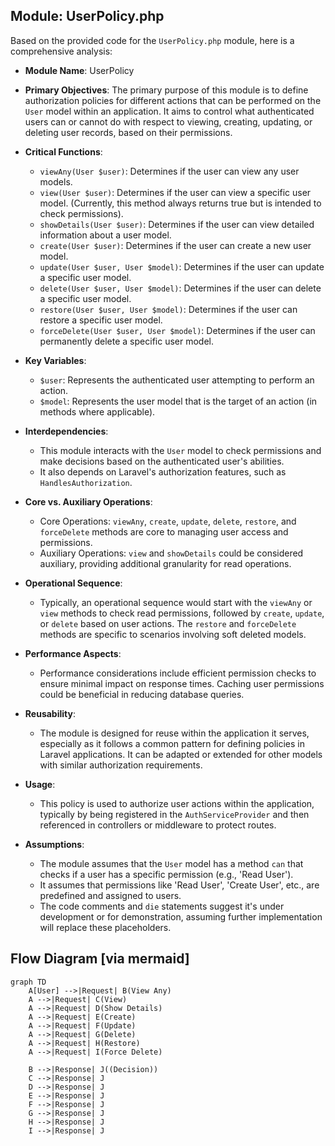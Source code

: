 ## Module: UserPolicy.php
Based on the provided code for the `UserPolicy.php` module, here is a comprehensive analysis:

- **Module Name**: UserPolicy

- **Primary Objectives**: The primary purpose of this module is to define authorization policies for different actions that can be performed on the `User` model within an application. It aims to control what authenticated users can or cannot do with respect to viewing, creating, updating, or deleting user records, based on their permissions.

- **Critical Functions**:
  - `viewAny(User $user)`: Determines if the user can view any user models.
  - `view(User $user)`: Determines if the user can view a specific user model. (Currently, this method always returns true but is intended to check permissions).
  - `showDetails(User $user)`: Determines if the user can view detailed information about a user model.
  - `create(User $user)`: Determines if the user can create a new user model.
  - `update(User $user, User $model)`: Determines if the user can update a specific user model.
  - `delete(User $user, User $model)`: Determines if the user can delete a specific user model.
  - `restore(User $user, User $model)`: Determines if the user can restore a specific user model.
  - `forceDelete(User $user, User $model)`: Determines if the user can permanently delete a specific user model.

- **Key Variables**:
  - `$user`: Represents the authenticated user attempting to perform an action.
  - `$model`: Represents the user model that is the target of an action (in methods where applicable).

- **Interdependencies**:
  - This module interacts with the `User` model to check permissions and make decisions based on the authenticated user's abilities.
  - It also depends on Laravel's authorization features, such as `HandlesAuthorization`.

- **Core vs. Auxiliary Operations**:
  - Core Operations: `viewAny`, `create`, `update`, `delete`, `restore`, and `forceDelete` methods are core to managing user access and permissions.
  - Auxiliary Operations: `view` and `showDetails` could be considered auxiliary, providing additional granularity for read operations.

- **Operational Sequence**:
  - Typically, an operational sequence would start with the `viewAny` or `view` methods to check read permissions, followed by `create`, `update`, or `delete` based on user actions. The `restore` and `forceDelete` methods are specific to scenarios involving soft deleted models.

- **Performance Aspects**:
  - Performance considerations include efficient permission checks to ensure minimal impact on response times. Caching user permissions could be beneficial in reducing database queries.

- **Reusability**:
  - The module is designed for reuse within the application it serves, especially as it follows a common pattern for defining policies in Laravel applications. It can be adapted or extended for other models with similar authorization requirements.

- **Usage**:
  - This policy is used to authorize user actions within the application, typically by being registered in the `AuthServiceProvider` and then referenced in controllers or middleware to protect routes.

- **Assumptions**:
  - The module assumes that the `User` model has a method `can` that checks if a user has a specific permission (e.g., 'Read User').
  - It assumes that permissions like 'Read User', 'Create User', etc., are predefined and assigned to users.
  - The code comments and `die` statements suggest it's under development or for demonstration, assuming further implementation will replace these placeholders.
## Flow Diagram [via mermaid]
```mermaid
graph TD
    A[User] -->|Request| B(View Any)
    A -->|Request| C(View)
    A -->|Request| D(Show Details)
    A -->|Request| E(Create)
    A -->|Request| F(Update)
    A -->|Request| G(Delete)
    A -->|Request| H(Restore)
    A -->|Request| I(Force Delete)

    B -->|Response| J((Decision))
    C -->|Response| J
    D -->|Response| J
    E -->|Response| J
    F -->|Response| J
    G -->|Response| J
    H -->|Response| J
    I -->|Response| J
```
